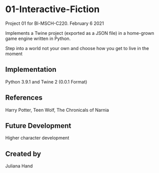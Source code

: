 # 01-Interactive-Fiction
Project 01 for Bl-MSCH-C220. February 6 2021

Implements a Twine project (exported as a JSON file) in a home-grown game engine written in Python.

Step into a world not your own and choose how you get to live in the moment

## Implementation
Python 3.9.1 and Twine 2 (0.0.1 Format)

## References
Harry Potter, Teen Wolf, The Chronicals of Narnia

## Future Development
Higher character development

## Created by
Juliana Hand